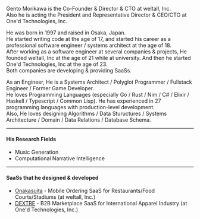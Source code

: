Gento Morikawa is the Co-Founder & Director & CTO at weltall, Inc.  
Also he is acting the President and Representative Director & CEO/CTO at One'd Technologies, Inc.  
  
He was born in 1997 and raised in Osaka, Japan.  
He started writing code at the age of 17, and started his career as a professional software engineer / systems architect at the age of 18.  
After working as a software engineer at several companies & projects, He founded weltall, Inc at the age of 21 while at university. And then he started One'd Technologies, Inc at the age of 23.  
Both companies are developing & providing SaaSs.  
  
As an Engineer, He is a Systems Architect / Polyglot Programmer / Fullstack Engineer / Former Game Developer.  
He loves Programming Languages (especially Go / Rust / Nim / C# / Elixir / Haskell / Typescript / Common Lisp). He has experienced in 27 programming languages with production-level development.  
Also, He loves designing Algorithms / Data Stuructures / Systems Architecture / Domain / Data Relations / Database Schema.

---

#### His Research Fields
- Music Generation
- Computational Narrative Intelligence

---

#### SaaSs that he designed & developed
- [Onakasuita](https://onakasuita.app/) - Mobile Ordering SaaS for Restaurants/Food Courts/Stadiums (at weltall, Inc.)
- [DEXTRE](https://dextre.app/) - B2B Marketplace SaaS for International Apparel Industry (at One'd Technologies, Inc.)
